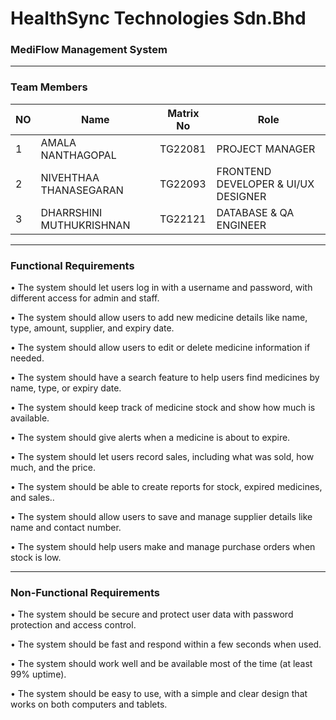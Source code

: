 # HealthSync Technologies Sdn.Bhd

### MediFlow Management System
---
### Team Members

| NO | Name                     | Matrix No  |       Role         |
|----|--------------------------|------------|--------------------|
|  1  | AMALA NANTHAGOPAL        | TG22081    | PROJECT MANAGER    |
|  2  | NIVEHTHAA THANASEGARAN   | TG22093    | FRONTEND DEVELOPER & UI/UX DESIGNER |
|  3  | DHARRSHINI MUTHUKRISHNAN | TG22121    | DATABASE & QA ENGINEER|

---
### Functional Requirements

•	The system should let users log in with a username and password, with different access for admin and staff.

• The system should allow users to add new medicine details like name, type, amount, supplier, and expiry date.

• The system should allow users to edit or delete medicine information if needed.

•	The system should have a search feature to help users find medicines by name, type, or expiry date.

•	The system should keep track of medicine stock and show how much is available.

•	The system should give alerts when a medicine is about to expire.

•	The system should let users record sales, including what was sold, how much, and the price.

•	The system should be able to create reports for stock, expired medicines, and sales..

•	The system should allow users to save and manage supplier details like name and contact number.

•	The system should help users make and manage purchase orders when stock is low.

---

### Non-Functional Requirements

•	The system should be secure and protect user data with password protection and access control.

•	The system should be fast and respond within a few seconds when used.

•	The system should work well and be available most of the time (at least 99% uptime).

•	The system should be easy to use, with a simple and clear design that works on both computers and tablets.






